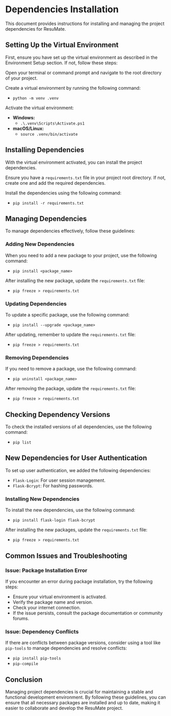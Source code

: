 # Dependencies Installation

This document provides instructions for installing and managing the project dependencies for ResuMate.

## Setting Up the Virtual Environment

First, ensure you have set up the virtual environment as described in the Environment Setup section. If not, follow these steps:

<procedure title="Set Up Virtual Environment" id="setup-virtual-environment">
    <step>
        <p>Open your terminal or command prompt and navigate to the root directory of your project.</p>
    </step>
    <step>
        <p>Create a virtual environment by running the following command:</p>
        <ul>
            <li>
                <code>python -m venv .venv</code>
            </li>
        </ul>
    </step>
    <step>
        <p>Activate the virtual environment:</p>
        <ul>
            <li>
                <strong>Windows:</strong>
                <ul>
                    <li><code>.\.venv\Scripts\Activate.ps1</code></li>
                </ul>
            </li>
            <li>
                <strong>macOS/Linux:</strong>
                <ul>
                    <li><code>source .venv/bin/activate</code></li>
                </ul>
            </li>
        </ul>
    </step>
</procedure>

## Installing Dependencies

With the virtual environment activated, you can install the project dependencies.

<procedure title="Install Dependencies" id="install-dependencies">
    <step>
        <p>Ensure you have a <code>requirements.txt</code> file in your project root directory. If not, create one and add the required dependencies.</p>
    </step>
    <step>
        <p>Install the dependencies using the following command:</p>
        <ul>
            <li>
                <code>pip install -r requirements.txt</code>
            </li>
        </ul>
    </step>
</procedure>

## Managing Dependencies

To manage dependencies effectively, follow these guidelines:

### Adding New Dependencies

<procedure title="Add New Dependencies" id="add-new-dependencies">
    <step>
        <p>When you need to add a new package to your project, use the following command:</p>
        <ul>
            <li>
                <code>pip install &lt;package_name&gt;</code>
            </li>
        </ul>
    </step>
    <step>
        <p>After installing the new package, update the <code>requirements.txt</code> file:</p>
        <ul>
            <li>
                <code>pip freeze &gt; requirements.txt</code>
            </li>
        </ul>
    </step>
</procedure>

### Updating Dependencies

<procedure title="Update Dependencies" id="update-dependencies">
    <step>
        <p>To update a specific package, use the following command:</p>
        <ul>
            <li>
                <code>pip install --upgrade &lt;package_name&gt;</code>
            </li>
        </ul>
    </step>
    <step>
        <p>After updating, remember to update the <code>requirements.txt</code> file:</p>
        <ul>
            <li>
                <code>pip freeze &gt; requirements.txt</code>
            </li>
        </ul>
    </step>
</procedure>

### Removing Dependencies

<procedure title="Remove Dependencies" id="remove-dependencies">
    <step>
        <p>If you need to remove a package, use the following command:</p>
        <ul>
            <li>
                <code>pip uninstall &lt;package_name&gt;</code>
            </li>
        </ul>
    </step>
    <step>
        <p>After removing the package, update the <code>requirements.txt</code> file:</p>
        <ul>
            <li>
                <code>pip freeze &gt; requirements.txt</code>
            </li>
        </ul>
    </step>
</procedure>

## Checking Dependency Versions

<procedure title="Check Dependency Versions" id="check-dependency-versions">
    <step>
        <p>To check the installed versions of all dependencies, use the following command:</p>
        <ul>
            <li>
                <code>pip list</code>
            </li>
        </ul>
    </step>
</procedure>

## New Dependencies for User Authentication

To set up user authentication, we added the following dependencies:

- `Flask-Login`: For user session management.
- `Flask-Bcrypt`: For hashing passwords.

### Installing New Dependencies

<procedure title="Install New Dependencies" id="install-new-dependencies">
    <step>
        <p>To install the new dependencies, use the following command:</p>
        <ul>
            <li>
                <code>pip install flask-login flask-bcrypt</code>
            </li>
        </ul>
    </step>
    <step>
        <p>After installing the new packages, update the <code>requirements.txt</code> file:</p>
        <ul>
            <li>
                <code>pip freeze &gt; requirements.txt</code>
            </li>
        </ul>
    </step>
</procedure>

## Common Issues and Troubleshooting

### Issue: Package Installation Error

<procedure title="Resolve Package Installation Error" id="resolve-package-installation-error">
    <step>
        <p>If you encounter an error during package installation, try the following steps:</p>
        <ul>
            <li>Ensure your virtual environment is activated.</li>
            <li>Verify the package name and version.</li>
            <li>Check your internet connection.</li>
            <li>If the issue persists, consult the package documentation or community forums.</li>
        </ul>
    </step>
</procedure>

### Issue: Dependency Conflicts

<procedure title="Resolve Dependency Conflicts" id="resolve-dependency-conflicts">
    <step>
        <p>If there are conflicts between package versions, consider using a tool like <code>pip-tools</code> to manage dependencies and resolve conflicts:</p>
        <ul>
            <li><code>pip install pip-tools</code></li>
            <li><code>pip-compile</code></li>
        </ul>
    </step>
</procedure>

## Conclusion

Managing project dependencies is crucial for maintaining a stable and functional development environment.
By following these guidelines, you can ensure that all necessary packages are installed and up to date,
making it easier to collaborate and develop the ResuMate project.
